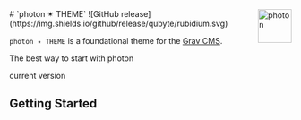 <a href="https://photon-platform.net/">
    <img src="http://photon-platform.net/images/logo.png" alt="photon" title="photon" align="right" height="60" />
</a>
# `photon ✴ THEME` ![GitHub release](https://img.shields.io/github/release/qubyte/rubidium.svg)

`photon ✴ THEME` is a foundational theme for the [Grav CMS](http://github.com/getgrav/grav).

The best way to start with photon

current version

## Getting Started
